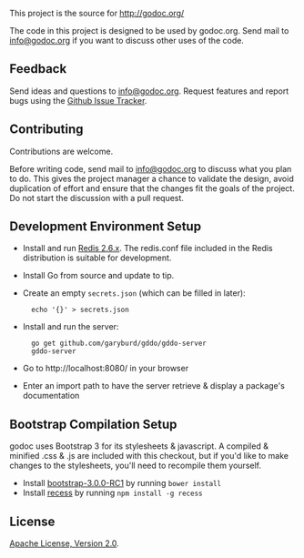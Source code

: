 This project is the source for http://godoc.org/

The code in this project is designed to be used by godoc.org. Send mail to
info@godoc.org if you want to discuss other uses of the code.

Feedback
--------

Send ideas and questions to info@godoc.org. Request features and report bugs
using the [Github Issue
Tracker](https://github.com/garyburd/gopkgdoc/issues/new).


Contributing
------------

Contributions are welcome.

Before writing code, send mail to info@godoc.org to discuss what you plan to
do. This gives the project manager a chance to validate the design, avoid
duplication of effort and ensure that the changes fit the goals of the project.
Do not start the discussion with a pull request.

Development Environment Setup
-----------------------------

- Install and run [Redis 2.6.x](http://redis.io/download). The redis.conf file included in the Redis distribution is suitable for development.
- Install Go from source and update to tip.
- Create an empty `secrets.json` (which can be filled in later):

        echo '{}' > secrets.json

- Install and run the server:

        go get github.com/garyburd/gddo/gddo-server
        gddo-server

- Go to http://localhost:8080/ in your browser
- Enter an import path to have the server retrieve & display a package's documentation

Bootstrap Compilation Setup
---------------------------

godoc uses Bootstrap 3 for its stylesheets & javascript. A compiled &
minified .css & .js are included with this checkout, but if you'd like
to make changes to the stylesheets, you'll need to recompile them yourself.

- Install [bootstrap-3.0.0-RC1](http://http://getbootstrap.com/) by running `bower install`
- Install [recess](https://github.com/twitter/recess) by running `npm install -g recess`


License
-------

[Apache License, Version 2.0](http://www.apache.org/licenses/LICENSE-2.0.html).
